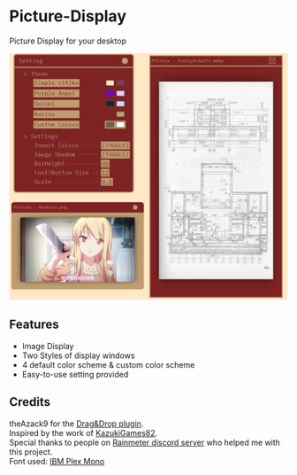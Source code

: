 # Picture-Display
Picture Display for your desktop

![image](https://github.com/EverMeme1138/Picture-Display/blob/main/image.png)

## Features
- Image Display
- Two Styles of display windows
- 4 default color scheme & custom color scheme
- Easy-to-use setting provided

## Credits
theAzack9 for the [Drag&Drop plugin](https://forum.rainmeter.net/viewtopic.php?t=23107).\
Inspired by the work of [KazukiGames82](https://github.com/KazukiGames82).\
Special thanks to people on [Rainmeter discord server](https://discord.gg/rainmeter) who helped me with this project.\
Font used: [IBM Plex Mono](https://fonts.google.com/specimen/IBM+Plex+Mono)
